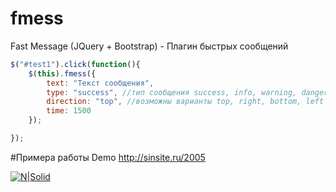 # fmess
Fast Message (JQuery  + Bootstrap) - Плагин быстрых сообщений

```js
$("#test1").click(function(){
	$(this).fmess({
        text: "Текст сообщения",
        type: "success", //тип сообщения success, info, warning, danger
        direction: "top", //возможны варианты top, right, bottom, left
        time: 1500
    });

});
```

#Примера работы Demo
http://sinsite.ru/2005

[![N|Solid](http://sinsite.ru/img/fmess.gif)](http://sinsite.ru/2005)

